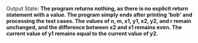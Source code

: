 Output State: **The program returns nothing, as there is no explicit return statement with a value. The program simply ends after printing 'bob' and processing the test cases. The values of n, m, x1, y1, x2, y2, and r remain unchanged, and the difference between x2 and x1 remains even. The current value of y1 remains equal to the current value of y2.**